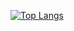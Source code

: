 [![Top Langs](https://github-readme-stats.vercel.app/api/top-langs/?username=oAndin&layout=donut-vertical)](https://github.com/oAndin/github-readme-stats)
